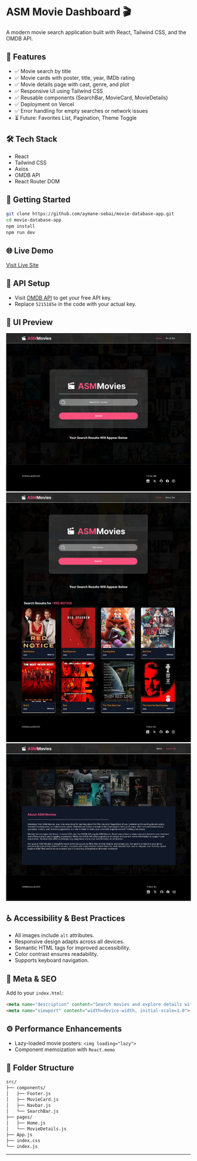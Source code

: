 # ASM Movie Dashboard 🎬

A modern movie search application built with React, Tailwind CSS, and the OMDB API.

## 🚀 Features
- ✅ Movie search by title
- ✅ Movie cards with poster, title, year, IMDb rating
- ✅ Movie details page with cast, genre, and plot
- ✅ Responsive UI using Tailwind CSS
- ✅ Reusable components (SearchBar, MovieCard, MovieDetails)
- ✅ Deployment on Vercel
- ✅ Error handling for empty searches or network issues
- ⏳ Future: Favorites List, Pagination, Theme Toggle

## 🛠 Tech Stack
- React
- Tailwind CSS
- Axios
- OMDB API
- React Router DOM

## 🧪 Getting Started
```bash
git clone https://github.com/aymane-sebai/movie-database-app.git
cd movie-database-app
npm install
npm run dev
```

## 🌐 Live Demo
[Visit Live Site](https://yourdeploymenturl.vercel.app)

## 🔑 API Setup
- Visit [OMDB API](https://www.omdbapi.com/apikey.aspx) to get your free API key.
- Replace `5215185e` in the code with your actual key.

## 📸 UI Preview
![Screenshot - Home Page](https://raw.githubusercontent.com/aymane-sebai/movie-database-app/main/Screenshot%20Home.png)
![Screenshot - Search Results](https://raw.githubusercontent.com/aymane-sebai/movie-database-app/main/Screenshot%20Search%20Results.png)
![Screenshot - About me](https://raw.githubusercontent.com/aymane-sebai/movie-database-app/main/Screenshot%20About%20me.png)

## ♿ Accessibility & Best Practices
- All images include `alt` attributes.
- Responsive design adapts across all devices.
- Semantic HTML tags for improved accessibility.
- Color contrast ensures readability.
- Supports keyboard navigation.

## 🧠 Meta & SEO
Add to your `index.html`:
```html
<meta name="description" content="Search movies and explore details with ASM Movie Dashboard." />
<meta name="viewport" content="width=device-width, initial-scale=1.0">
```

## ⚙️ Performance Enhancements
- Lazy-loaded movie posters: `<img loading="lazy">`
- Component memoization with `React.memo`

## 📁 Folder Structure
```
src/
├── components/
│   ├── Footer.js
│   ├── MovieCard.js
│   ├── Navbar.js
│   └── SearchBar.js
├── pages/
│   ├── Home.js
│   └── MovieDetails.js
├── App.js
├── index.css
└── index.js
```

---

